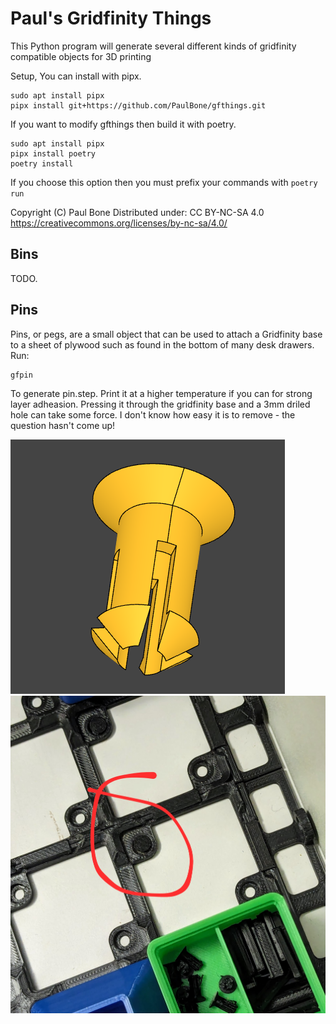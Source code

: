
Paul's Gridfinity Things
========================

This Python program will generate several different kinds of gridfinity
compatible objects for 3D printing

Setup, You can install with pipx.

    sudo apt install pipx
    pipx install git+https://github.com/PaulBone/gfthings.git

If you want to modify gfthings then build it with poetry.

    sudo apt install pipx
    pipx install poetry
    poetry install

If you choose this option then you must prefix your commands with
`poetry run`

Copyright (C) Paul Bone
Distributed under: CC BY-NC-SA 4.0
https://creativecommons.org/licenses/by-nc-sa/4.0/


Bins
----

TODO.


Pins
----

Pins, or pegs, are a small object that can be used to attach a Gridfinity
base to a sheet of plywood such as found in the bottom of many desk drawers.
Run:

    gfpin

To generate pin.step.  Print it at a higher temperature if you can for
strong layer adheasion.  Pressing it through the gridfinity base and a 3mm
driled hole can take some force.  I don't know how easy it is to remove -
the question hasn't come up!

![](images/pin-render.png)
![](images/pin-irl.jpeg)


